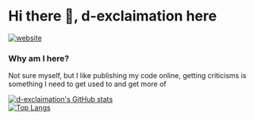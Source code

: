 # Hi there 👋, d-exclaimation here
[![website](https://img.shields.io/badge/Website-dexclaimation.com-2d3748?link=https://www.dexclaimation.com/&style=for-the-badge)](https://www.dexclaimation.com)
<!-- 
### My current highest priority
- 📚 University
- 📲 A couple **real-time** centered sofware projects

### What am I doing right now :
- 🎯 Improving my proficiency with a ***language*** of my choice
- 🪛 Improving all processes of *deployment, testing, and security*
- 🪞 Reflecting on my decisions and using the information accordingly

 -->
### Why am I here?
Not sure myself, but I like publishing my code online, getting criticisms is something I need to get used to and get more of 


<!--
### Tech Stack
React-Elixir| Go-React| Just-Typescript | Swift-App
-|-|-|-
<img alt="react" src="https://img.shields.io/badge/-React-3f4142?&style=for-the-badge&logo=react&logoColor=61DAFB"/>|<img alt="react" src="https://img.shields.io/badge/-React-3f4142?&style=for-the-badge&logo=react&logoColor=61DAFB"/>|<img alt="react" src="https://img.shields.io/badge/-React-3f4142?&style=for-the-badge&logo=react&logoColor=61DAFB"/>|<img alt="swiftui" src="https://img.shields.io/badge/-SwiftUI-0052CC?&style=for-the-badge&logo=swift&logoColor=white"/>
<img alt="typescript" src="https://img.shields.io/badge/-Typescript-blue?&style=for-the-badge&logo=typescript&logoColor=white"/>|<img alt="typescript" src="https://img.shields.io/badge/-Typescript-blue?&style=for-the-badge&logo=typescript&logoColor=white"/>|<img alt="typescript" src="https://img.shields.io/badge/-Typescript-blue?&style=for-the-badge&logo=typescript&logoColor=white"/>|<img alt="swift" src="https://img.shields.io/badge/-Swift-orange?&style=for-the-badge&logo=swift&logoColor=white"/>
<img alt="elixir" src="https://img.shields.io/badge/-Elixir-blueviolet?&style=for-the-badge&logo=elixir&logoColor=white"/>|<img alt="go" src="https://img.shields.io/badge/-Go-00ADD8?&style=for-the-badge&logo=go&logoColor=white"/>|<img alt="node" src="https://img.shields.io/badge/-Node.js-339933?&style=for-the-badge&logo=node.js&logoColor=white"/>|<img alt="firebase" src="https://img.shields.io/badge/-Firebase-FFCA28?&style=for-the-badge&logo=firebase&logoColor=white"/>
<img alt="postgres" src="https://img.shields.io/badge/-Postgres-336791?&style=for-the-badge&logo=postgresql&logoColor=white"/>|<img alt="postgres" src="https://img.shields.io/badge/-Postgres-336791?&style=for-the-badge&logo=postgresql&logoColor=white"/>|<img alt="mongodb" src="https://img.shields.io/badge/-MongoDB-47A248?&style=for-the-badge&logo=mongodb&logoColor=white"/>|<img alt="ui-kit" src="https://img.shields.io/badge/-UIKit-222222?&style=for-the-badge&logo=apple&logoColor=white"/>
--
*And combinations of some of them*
--
Additional|
-|
<img alt="graphql" src="https://img.shields.io/badge/-GraphQl-E10098?&style=for-the-badge&logo=graphql&logoColor=white"/>|
<img alt="next.js" src="https://img.shields.io/badge/-Next.js-232424?&style=for-the-badge&logo=next-dot-js&logoColor=white"/>|
<img alt="elixir" src="https://img.shields.io/badge/-More_Elixir-blueviolet?&style=for-the-badge&logo=elixir&logoColor=white"/>|
<img alt="go" src="https://img.shields.io/badge/-More_Go-00ADD8?&style=for-the-badge&logo=go&logoColor=white"/>|
<img alt="rust" src="https://img.shields.io/badge/-Rust-8c6c35?&style=for-the-badge&logo=rust&logoColor=white"/>|
--
IDE|Misc|Deployment|
-|-|-|
<img alt="vscode" src="https://img.shields.io/badge/-Visual_Studio_Code-007ACC?&style=for-the-badge&logo=visual%20studio%20code&logoColor=white"/>|<img alt="insomnia" src="https://img.shields.io/badge/-Insomnia-5849BE?&style=for-the-badge&logo=insomnia&logoColor=white"/>|<img alt="docker" src="https://img.shields.io/badge/-Docker-2496ED?&style=for-the-badge&logo=docker&logoColor=white"/>
<img alt="xcode" src="https://img.shields.io/badge/-Xcode-147EFB?&style=for-the-badge&logo=xcode&logoColor=white"/>|<img alt="postman" src="https://img.shields.io/badge/-Postman-FF6C37?&style=for-the-badge&logo=postman&logoColor=white"/>|<img alt="nginx" src="https://img.shields.io/badge/-Nginx-009639?&style=for-the-badge&logo=nginx&logoColor=white"/>|
<img alt="jetbrains" src="https://img.shields.io/badge/-Jetbrains_IDE-111111?&style=for-the-badge&logo=jetbrains&logoColor=white"/>|<img alt="figma" src="https://img.shields.io/badge/-Figma-F24E1E?&style=for-the-badge&logo=figma&logoColor=white"/>|<img alt="firebase" src="https://img.shields.io/badge/-Firebase-FFCA28?&style=for-the-badge&logo=firebase&logoColor=white"/>
<img alt="vim" src="https://img.shields.io/badge/-vim-019733?&style=for-the-badge&logo=vim&logoColor=white"/>|<img alt="git" src="https://img.shields.io/badge/-git-orange?&style=for-the-badge&logo=git&logoColor=white"/>|<img alt="self-host" src="https://img.shields.io/badge/-Self_Host_/_Didn't_deploy_it-gray?&style=for-the-badge&"/>
-->
[![d-exclaimation's GitHub stats](https://github-readme-stats.vercel.app/api?username=d-exclaimation&bg_color=15,000000,413B8E&text_color=ffffff&title_color=ffffff&hide_border=true&count_private=true&show_icons=true)](https://github.com/anuraghazra/github-readme-stats)
<br/>
[![Top Langs](https://github-readme-stats.vercel.app/api/top-langs/?username=d-exclaimation&langs_count=8&bg_color=15,000000,413B8E&text_color=ffffff&title_color=ffffff&hide_border=true&layout=compact)](https://github.com/anuraghazra/github-readme-stats)
